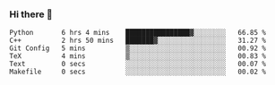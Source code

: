 ### Hi there 👋

<!--START_SECTION:waka-->

```text
Python       6 hrs 4 mins    ████████████████▓░░░░░░░░   66.85 %
C++          2 hrs 50 mins   ███████▓░░░░░░░░░░░░░░░░░   31.27 %
Git Config   5 mins          ▒░░░░░░░░░░░░░░░░░░░░░░░░   00.92 %
TeX          4 mins          ▒░░░░░░░░░░░░░░░░░░░░░░░░   00.83 %
Text         0 secs          ░░░░░░░░░░░░░░░░░░░░░░░░░   00.07 %
Makefile     0 secs          ░░░░░░░░░░░░░░░░░░░░░░░░░   00.02 %
```

<!--END_SECTION:waka-->
